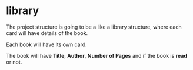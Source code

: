 # library

The project structure is going to be a like a library structure, where each card will have details of the book.

Each book will have its own card.

The book will have **Title**, **Author**, **Number of Pages** and if the book is **read** or not.
